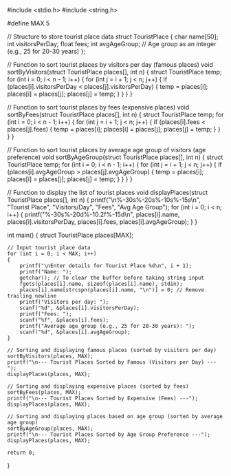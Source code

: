 #include <stdio.h>
#include <string.h>

#define MAX 5

// Structure to store tourist place data
struct TouristPlace
{
    char name[50];
    int visitorsPerDay;
    float fees;
    int avgAgeGroup; // Age group as an integer (e.g., 25 for 20-30 years)
};

// Function to sort tourist places by visitors per day (famous places)
void sortByVisitors(struct TouristPlace places[], int n)
{
    struct TouristPlace temp;
    for (int i = 0; i < n - 1; i++)
    {
        for (int j = i + 1; j < n; j++)
        {
            if (places[i].visitorsPerDay < places[j].visitorsPerDay)
            {
                temp = places[i];
                places[i] = places[j];
                places[j] = temp;
            }
        }
    }
}

// Function to sort tourist places by fees (expensive places)
void sortByFees(struct TouristPlace places[], int n)
{
    struct TouristPlace temp;
    for (int i = 0; i < n - 1; i++)
    {
        for (int j = i + 1; j < n; j++)
        {
            if (places[i].fees < places[j].fees)
            {
                temp = places[i];
                places[i] = places[j];
                places[j] = temp;
            }
        }
    }
}

// Function to sort tourist places by average age group of visitors (age preference)
void sortByAgeGroup(struct TouristPlace places[], int n)
{
    struct TouristPlace temp;
    for (int i = 0; i < n - 1; i++)
    {
        for (int j = i + 1; j < n; j++)
        {
            if (places[i].avgAgeGroup > places[j].avgAgeGroup)
            {
                temp = places[i];
                places[i] = places[j];
                places[j] = temp;
            }
        }
    }
}

// Function to display the list of tourist places
void displayPlaces(struct TouristPlace places[], int n)
{
    printf("\n%-30s%-20s%-10s%-15s\n", "Tourist Place", "Visitors/Day", "Fees", "Avg Age Group");
    for (int i = 0; i < n; i++)
    {
        printf("%-30s%-20d%-10.2f%-15d\n", places[i].name, places[i].visitorsPerDay, places[i].fees, places[i].avgAgeGroup);
    }
}

int main()
{
    struct TouristPlace places[MAX];

    // Input tourist place data
    for (int i = 0; i < MAX; i++)
    {
        printf("\nEnter details for Tourist Place %d\n", i + 1);
        printf("Name: ");
        getchar(); // To clear the buffer before taking string input
        fgets(places[i].name, sizeof(places[i].name), stdin);
        places[i].name[strcspn(places[i].name, "\n")] = 0; // Remove trailing newline
        printf("Visitors per day: ");
        scanf("%d", &places[i].visitorsPerDay);
        printf("Fees: ");
        scanf("%f", &places[i].fees);
        printf("Average age group (e.g., 25 for 20-30 years): ");
        scanf("%d", &places[i].avgAgeGroup);
    }

    // Sorting and displaying famous places (sorted by visitors per day)
    sortByVisitors(places, MAX);
    printf("\n--- Tourist Places Sorted by Famous (Visitors per Day) ---");
    displayPlaces(places, MAX);

    // Sorting and displaying expensive places (sorted by fees)
    sortByFees(places, MAX);
    printf("\n--- Tourist Places Sorted by Expensive (Fees) ---");
    displayPlaces(places, MAX);

    // Sorting and displaying places based on age group (sorted by average age group)
    sortByAgeGroup(places, MAX);
    printf("\n--- Tourist Places Sorted by Age Group Preference ---");
    displayPlaces(places, MAX);

    return 0;
}
